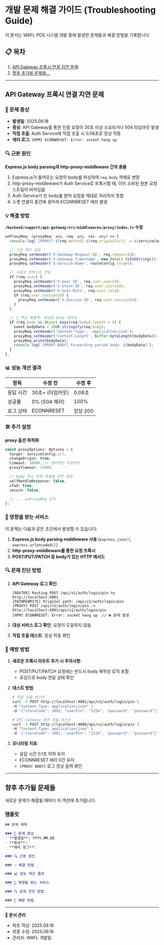 # 개발 문제 해결 가이드 (Troubleshooting Guide)

이 문서는 WAFL POS 시스템 개발 중에 발생한 문제들과 해결 방법을 기록합니다.

## 📋 목차

1. [API Gateway 프록시 연결 지연 문제](#api-gateway-프록시-연결-지연-문제)
2. [향후 추가될 문제들...](#향후-추가될-문제들)

---

## API Gateway 프록시 연결 지연 문제

### 🚨 문제 증상

- **발생일**: 2025.09.18
- **증상**: API Gateway를 통한 인증 요청이 30초 이상 소요되거나 504 타임아웃 발생
- **직접 호출**: Auth Service에 직접 호출 시 0.08초로 정상 작동
- **에러 로그**: `[HPM] ECONNRESET: Error: socket hang up`

### 🔍 근본 원인

**Express.js body parsing과 http-proxy-middleware 간의 충돌**

1. Express.js가 들어오는 요청의 body를 파싱하여 `req.body` 객체로 변환
2. http-proxy-middleware가 Auth Service로 프록시할 때, 이미 소비된 원본 요청 스트림이 비어있음
3. Auth Service가 빈 body를 받아 요청을 제대로 처리하지 못함
4. 소켓 연결이 중간에 끊어져 ECONNRESET 에러 발생

### 💡 해결 방법

**`/backend/support/api-gateway/src/middlewares/proxy/index.ts` 수정**

```typescript
onProxyReq: (proxyReq: any, req: any, res: any) => {
  console.log(`[PROXY] ${req.method} ${req.originalUrl} -> ${serviceConfig.url}${proxyReq.path}`);

  // 기본 헤더 설정
  proxyReq.setHeader('X-Gateway-Request-ID', req.requestId);
  proxyReq.setHeader('X-Gateway-Timestamp', new Date().toISOString());
  proxyReq.setHeader('X-Service-Name', routeConfig.target);

  // 사용자 컨텍스트 전달
  if (req.user) {
    proxyReq.setHeader('X-User-ID', req.user.userId);
    proxyReq.setHeader('X-Store-ID', req.user.storeId);
    proxyReq.setHeader('X-User-Role', req.user.role);
    if (req.user.sessionId) {
      proxyReq.setHeader('X-Session-ID', req.user.sessionId);
    }
  }

  // 🔧 핵심 해결책: 파싱된 body 재작성
  if (req.body && Object.keys(req.body).length > 0) {
    const bodyData = JSON.stringify(req.body);
    proxyReq.setHeader('Content-Type', 'application/json');
    proxyReq.setHeader('Content-Length', Buffer.byteLength(bodyData));
    proxyReq.write(bodyData);
    console.log(`[PROXY BODY] Forwarding parsed body: ${bodyData}`);
  }
},
```

### 📊 성능 개선 결과

| 항목 | 수정 전 | 수정 후 |
|------|---------|---------|
| 응답 시간 | 30초+ (타임아웃) | 0.08초 |
| 성공률 | 0% (504 에러) | 100% |
| 로그 상태 | ECONNRESET | 정상 200 |

### 🛠️ 추가 설정

**proxy 옵션 최적화**:
```typescript
const proxyOptions: Options = {
  target: serviceConfig.url,
  changeOrigin: true,
  timeout: 30000, // 합리적인 타임아웃
  proxyTimeout: 35000,

  // body 파싱 문제 해결을 위한 설정
  selfHandleResponse: false,
  xfwd: true,
  secure: false,

  // ... onProxyReq 로직
};
```

### 🎯 영향을 받는 서비스

이 문제는 다음과 같은 조건에서 발생할 수 있습니다:

1. **Express.js body parsing middleware 사용** (`express.json()`, `express.urlencoded()`)
2. **http-proxy-middleware를 통한 요청 프록시**
3. **POST/PUT/PATCH 등 body가 있는 HTTP 메서드**

### 🔍 문제 진단 방법

1. **API Gateway 로그 확인**:
   ```
   [ROUTER] Routing POST /api/v1/auth/login/pin to http://localhost:4001
   [PATHREWRITE] Original path: /api/v1/auth/login/pin
   [PROXY] POST /api/v1/auth/login/pin -> http://localhost:4001/api/v1/auth/login/pin
   [HPM] ECONNRESET: Error: socket hang up  // ❌ 문제 발생
   ```

2. **대상 서비스 로그 확인**: 요청이 도달하지 않음
3. **직접 호출 테스트**: 정상 작동 확인

### 🚀 예방 방법

1. **새로운 프록시 라우트 추가 시 주의사항**:
   - POST/PUT/PATCH 요청에는 반드시 body 재작성 로직 포함
   - 로깅으로 body 전달 상태 확인

2. **테스트 방법**:
   ```bash
   # 직접 호출 테스트
   curl -X POST http://localhost:4001/api/v1/auth/login/pin \
   -H "Content-Type: application/json" \
   -d '{"storeCode": 1001, "userPin": "1234", "password": "password"}'

   # API Gateway 통한 호출 테스트
   curl -X POST http://localhost:4000/api/v1/auth/login/pin \
   -H "Content-Type: application/json" \
   -d '{"storeCode": 1001, "userPin": "1234", "password": "password"}'
   ```

3. **모니터링 지표**:
   - 응답 시간 0.1초 이하 유지
   - ECONNRESET 에러 0건 유지
   - `[PROXY BODY]` 로그 정상 출력 확인

---

## 향후 추가될 문제들

새로운 문제가 해결될 때마다 이 섹션에 추가됩니다.

### 템플릿

```markdown
## 문제 제목

### 🚨 문제 증상
- **발생일**: YYYY.MM.DD
- **증상**:
- **에러 로그**:

### 🔍 근본 원인

### 💡 해결 방법

### 📊 성능 개선 결과

### 🎯 영향을 받는 서비스

### 🔍 문제 진단 방법

### 🚀 예방 방법
```

---

**📝 문서 관리**
- 최초 작성: 2025.09.18
- 최종 수정: 2025.09.18
- 관리자: WAFL 개발팀